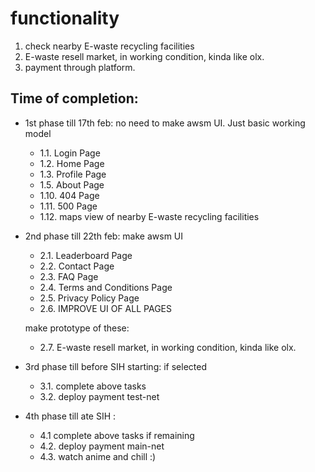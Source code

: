 # functionality

1. check nearby E-waste recycling facilities
2. E-waste resell market, in working condition, kinda like olx.
3. payment through platform.

## Time of completion: 

- 1st phase till 17th feb: no need to make awsm UI. Just basic working model
    - 1.1. Login Page
    - 1.2. Home Page
    - 1.3. Profile Page
    - 1.5. About Page
    - 1.10. 404 Page
    - 1.11. 500 Page
    - 1.12. maps view of nearby E-waste recycling facilities

- 2nd phase till 22th feb: make awsm UI
    - 2.1. Leaderboard Page
    - 2.2. Contact Page
    - 2.3. FAQ Page
    - 2.4. Terms and Conditions Page
    - 2.5. Privacy Policy Page
    - 2.6. IMPROVE UI OF ALL PAGES

    make prototype of these: 

    - 2.7. E-waste resell market, in working condition, kinda like olx.

- 3rd phase till before SIH starting: if selected
    - 3.1. complete above tasks
    - 3.2. deploy payment test-net

- 4th phase till ate SIH : 
    - 4.1 complete above tasks if remaining
    - 4.2. deploy payment main-net
    - 4.3. watch anime and chill :)